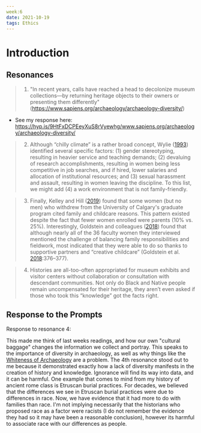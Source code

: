 ```yaml
---
week:6
date: 2021-10-19
tags: Ethics
---
```


# Introduction 

## Resonances

> 1. "In recent years, calls have reached a head to decolonize museum collections—by returning heritage objects to their owners or presenting them differently" (https://www.sapiens.org/archaeology/archaeology-diversity/)
+ See my response here: https://hyp.is/9HtFxDCPEeyXuS8rVyewhg/www.sapiens.org/archaeology/archaeology-diversity/


> 2. Although “chilly climate” is a rather broad concept, Wylie ([1993](https://www.cambridge.org/core/journals/american-antiquity/article/leaky-pipeline-and-chilly-climate-in-archaeology-in-canada/B5224D9F4FDB3BAE4624A5079FB67C6A#ref82)) identified several specific factors: (1) gender stereotyping, resulting in heavier service and teaching demands; (2) devaluing of research accomplishments, resulting in women being less competitive in job searches, and if hired, lower salaries and allocation of institutional resources; and (3) sexual harassment and assault, resulting in women leaving the discipline. To this list, we might add (4) a work environment that is not family-friendly.


> 3. Finally, Kelley and Hill ([2019](https://www.cambridge.org/core/journals/american-antiquity/article/leaky-pipeline-and-chilly-climate-in-archaeology-in-canada/B5224D9F4FDB3BAE4624A5079FB67C6A#ref46)) found that some women (but no men) who withdrew from the University of Calgary's graduate program cited family and childcare reasons. This pattern existed despite the fact that fewer women enrolled were parents (10% vs. 25%). Interestingly, Goldstein and colleagues ([2018](https://www.cambridge.org/core/journals/american-antiquity/article/leaky-pipeline-and-chilly-climate-in-archaeology-in-canada/B5224D9F4FDB3BAE4624A5079FB67C6A#ref31)) found that although nearly all of the 36 faculty women they interviewed mentioned the challenge of balancing family responsibilities and fieldwork, most indicated that they were able to do so thanks to supportive partners and “creative childcare” (Goldstein et al. [2018](https://www.cambridge.org/core/journals/american-antiquity/article/leaky-pipeline-and-chilly-climate-in-archaeology-in-canada/B5224D9F4FDB3BAE4624A5079FB67C6A#ref31):376–377).


> 4. Histories are all-too-often appropriated for museum exhibits and visitor centers without collaboration or consultation with descendant communities. Not only do Black and Native people remain uncompensated for their heritage, they aren’t even asked if those who took this “knowledge” got the facts right.
> 
## Response to the Prompts

Response to resonance 4: 

This made me think of last weeks readings, and how our own "cultural baggage" changes the information we collect and portray. This speaks to the importance of diversity in archaeology, as well as why things like the [Whiteness of Archaeology](https://www.sapiens.org/archaeology/archaeology-diversity/#annotations:9HtFxDCPEeyXuS8rVyewhg) are a problem.  The 4th resonance stood out to me because it demonstrated exactly how a lack of diversity manifests in the creation of history and knowledge. Ignorance will find its way into data, and it can be harmful. One example that comes to mind from my history of ancient rome class is Etruscan burial practices. For decades, we believed that the differences we see in Etruscan burial practices were due to differences in race. Now, we have evidence that it had more to do with families than race. I'm not implying necessarily that the historians who proposed race as a factor were racists (I do not remember the evidence they had so it may have been a reasonable conclusion), however its harmful to associate race with our differences as people. 


